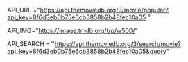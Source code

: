 API_URL ="https://api.themoviedb.org/3/movie/popular?api_key=8f6d3eb0b75e6cb3858b2b48fec10a05 "


API_IMG="https://image.tmdb.org/t/p/w500/"

API_SEARCH ="'https://api.themoviedb.org/3/search/movie?api_key=8f6d3eb0b75e6cb3858b2b48fec10a05&query"